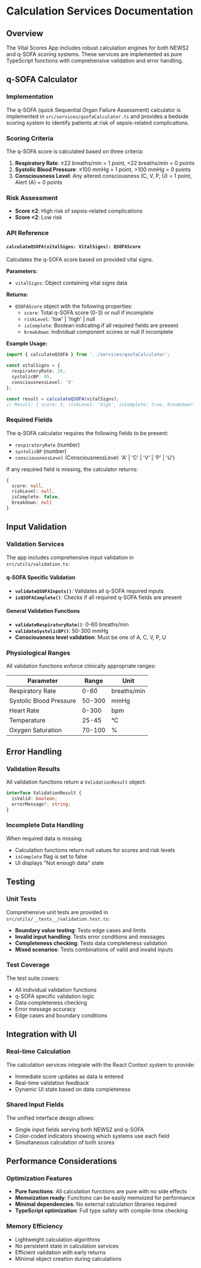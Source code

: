 # Calculation Services Documentation

## Overview

The Vital Scores App includes robust calculation engines for both NEWS2 and q-SOFA scoring systems. These services are implemented as pure TypeScript functions with comprehensive validation and error handling.

## q-SOFA Calculator

### Implementation

The q-SOFA (quick Sequential Organ Failure Assessment) calculator is implemented in `src/services/qsofaCalculator.ts` and provides a bedside scoring system to identify patients at risk of sepsis-related complications.

### Scoring Criteria

The q-SOFA score is calculated based on three criteria:

1. **Respiratory Rate**: ≥22 breaths/min = 1 point, <22 breaths/min = 0 points
2. **Systolic Blood Pressure**: ≤100 mmHg = 1 point, >100 mmHg = 0 points  
3. **Consciousness Level**: Any altered consciousness (C, V, P, U) = 1 point, Alert (A) = 0 points

### Risk Assessment

- **Score ≥2**: High risk of sepsis-related complications
- **Score <2**: Low risk

### API Reference

#### `calculateQSOFA(vitalSigns: VitalSigns): QSOFAScore`

Calculates the q-SOFA score based on provided vital signs.

**Parameters:**
- `vitalSigns`: Object containing vital signs data

**Returns:**
- `QSOFAScore` object with the following properties:
  - `score`: Total q-SOFA score (0-3) or null if incomplete
  - `riskLevel`: 'low' | 'high' | null
  - `isComplete`: Boolean indicating if all required fields are present
  - `breakdown`: Individual component scores or null if incomplete

**Example Usage:**

```typescript
import { calculateQSOFA } from '../services/qsofaCalculator';

const vitalSigns = {
  respiratoryRate: 24,
  systolicBP: 95,
  consciousnessLevel: 'V'
};

const result = calculateQSOFA(vitalSigns);
// Result: { score: 3, riskLevel: 'high', isComplete: true, breakdown: { respiratoryRate: 1, systolicBP: 1, consciousnessLevel: 1 } }
```

### Required Fields

The q-SOFA calculator requires the following fields to be present:
- `respiratoryRate` (number)
- `systolicBP` (number)
- `consciousnessLevel` (ConsciousnessLevel: 'A' | 'C' | 'V' | 'P' | 'U')

If any required field is missing, the calculator returns:
```typescript
{
  score: null,
  riskLevel: null,
  isComplete: false,
  breakdown: null
}
```

## Input Validation

### Validation Services

The app includes comprehensive input validation in `src/utils/validation.ts`:

#### q-SOFA Specific Validation

- **`validateQSOFAInputs()`**: Validates all q-SOFA required inputs
- **`isQSOFAComplete()`**: Checks if all required q-SOFA fields are present

#### General Validation Functions

- **`validateRespiratoryRate()`**: 0-60 breaths/min
- **`validateSystolicBP()`**: 50-300 mmHg
- **Consciousness level validation**: Must be one of A, C, V, P, U

### Physiological Ranges

All validation functions enforce clinically appropriate ranges:

| Parameter | Range | Unit |
|-----------|-------|------|
| Respiratory Rate | 0-60 | breaths/min |
| Systolic Blood Pressure | 50-300 | mmHg |
| Heart Rate | 0-300 | bpm |
| Temperature | 25-45 | °C |
| Oxygen Saturation | 70-100 | % |

## Error Handling

### Validation Results

All validation functions return a `ValidationResult` object:

```typescript
interface ValidationResult {
  isValid: boolean;
  errorMessage?: string;
}
```

### Incomplete Data Handling

When required data is missing:
- Calculation functions return null values for scores and risk levels
- `isComplete` flag is set to false
- UI displays "Not enough data" state

## Testing

### Unit Tests

Comprehensive unit tests are provided in `src/utils/__tests__/validation.test.ts`:

- **Boundary value testing**: Tests edge cases and limits
- **Invalid input handling**: Tests error conditions and messages
- **Completeness checking**: Tests data completeness validation
- **Mixed scenarios**: Tests combinations of valid and invalid inputs

### Test Coverage

The test suite covers:
- All individual validation functions
- q-SOFA specific validation logic
- Data completeness checking
- Error message accuracy
- Edge cases and boundary conditions

## Integration with UI

### Real-time Calculation

The calculation services integrate with the React Context system to provide:
- Immediate score updates as data is entered
- Real-time validation feedback
- Dynamic UI state based on data completeness

### Shared Input Fields

The unified interface design allows:
- Single input fields serving both NEWS2 and q-SOFA
- Color-coded indicators showing which systems use each field
- Simultaneous calculation of both scores

## Performance Considerations

### Optimization Features

- **Pure functions**: All calculation functions are pure with no side effects
- **Memoization ready**: Functions can be easily memoized for performance
- **Minimal dependencies**: No external calculation libraries required
- **TypeScript optimization**: Full type safety with compile-time checking

### Memory Efficiency

- Lightweight calculation algorithms
- No persistent state in calculation services
- Efficient validation with early returns
- Minimal object creation during calculations